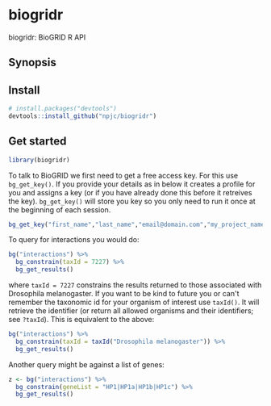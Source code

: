 # biogridr
biogridr: BioGRID R API 


## Synopsis

## Install

```r
# install.packages("devtools")
devtools::install_github("npjc/biogridr")
```

## Get started

```r
library(biogridr)
```

To talk to BioGRID we first need to get a free access key. For this use 
`bg_get_key()`. If you provide your details as in below it creates a profile 
for you and assigns a key (or if you have already done this before it retreives the key). `bg_get_key()` will store you key so you only need to run it once at the beginning of each session.

```r
bg_get_key("first_name","last_name","email@domain.com","my_project_name")
```

To query for interactions you would do:
```r
bg("interactions") %>%
  bg_constrain(taxId = 7227) %>%
  bg_get_results()
```

where `taxId = 7227` constrains the results returned to those associated with Drosophila melanogaster. If you want to be kind to future you or can't remember the taxonomic id for your organism of interest use `taxId()`. It will retrieve the identifier (or return all allowed organisms and their identifiers; see `?taxId`). This is equivalent to the above:
```r
bg("interactions") %>%
  bg_constrain(taxId = taxId("Drosophila melanogaster")) %>%
  bg_get_results()
```

Another query might be against a list of genes:
```r
z <- bg("interactions") %>% 
  bg_constrain(geneList = "HP1|HP1a|HP1b|HP1c") %>% 
  bg_get_results()
```

